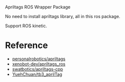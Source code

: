 Apriltags ROS Wrapper Package

No need to install apriltags library, all in this ros package.

Support ROS kinetic.



# Reference
- [personalrobotics/apriltags](https://github.com/personalrobotics/apriltags)
- [xenobot-dev/apriltags_ros](https://github.com/xenobot-dev/apriltags_ros)
- [swatbotics/apriltags-cpp](https://github.com/swatbotics/apriltags-cpp)
- [YuehChuan/tb3_aprilTag](https://github.com/YuehChuan/tb3_aprilTag)
